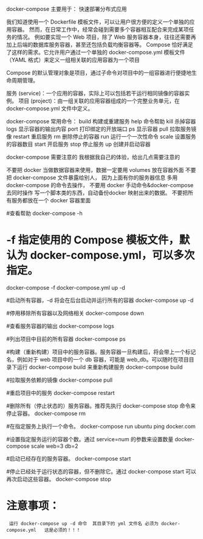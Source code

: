 docker-compose 
主要用于： 快速部署分布式应用

我们知道使用一个 Dockerfile 模板文件，可以让用户很方便的定义一个单独的应用容器。
然而，在日常工作中，经常会碰到需要多个容器相互配合来完成某项任务的情况。
例如要实现一个 Web 项目，除了 Web 服务容器本身，往往还需要再加上后端的数据库服务容器，甚至还包括负载均衡容器等。
Compose 恰好满足了这样的需求。它允许用户通过一个单独的 docker-compose.yml 模板文件（YAML 格式）来定义一组相关联的应用容器为一个项目

Compose 的默认管理对象是项目，通过子命令对项目中的一组容器进行便捷地生命周期管理。

服务 (service)：一个应用的容器，实际上可以包括若干运行相同镜像的容器实例。
项目 (project)：由一组关联的应用容器组成的一个完整业务单元，在 docker-compose.yml 文件中定义。

docker-compose 常用命令：
build 构建或重建服务
help 命令帮助
kill 杀掉容器
logs 显示容器的输出内容
port 打印绑定的开放端口
ps 显示容器
pull 拉取服务镜像
restart 重启服务
rm 删除停止的容器
run 运行一个一次性命令
scale 设置服务的容器数目
start 开启服务
stop 停止服务
up 创建并启动容器




docker-compose 需要注意的
我根据我自己的体验，给出几点需要注意的

不要把 docker 当做数据容器来使用，数据一定要用 volumes 放在容器外面
不要把 docker-compose 文件暴露给别人， 因为上面有你的服务器信息
多用 docker-compose 的命令去操作， 不要用 docker 手动命令&docker-compose 去同时操作
写一个脚本类的东西，自动备份docker 映射出来的数据。
不要把所有服务都放在一个 docker 容器里面



#查看帮助
docker-compose -h

# -f  指定使用的 Compose 模板文件，默认为 docker-compose.yml，可以多次指定。
docker-compose -f docker-compose.yml up -d 

#启动所有容器，-d 将会在后台启动并运行所有的容器
docker-compose up -d

#停用移除所有容器以及网络相关
docker-compose down

#查看服务容器的输出
docker-compose logs

#列出项目中目前的所有容器
docker-compose ps

#构建（重新构建）项目中的服务容器。服务容器一旦构建后，将会带上一个标记名，例如对于 web 项目中的一个 db 容器，可能是 web_db。可以随时在项目目录下运行 docker-compose build 来重新构建服务
docker-compose build

#拉取服务依赖的镜像
docker-compose pull

#重启项目中的服务
docker-compose restart

#删除所有（停止状态的）服务容器。推荐先执行 docker-compose stop 命令来停止容器。
docker-compose rm 

#在指定服务上执行一个命令。
docker-compose run ubuntu ping docker.com

#设置指定服务运行的容器个数。通过 service=num 的参数来设置数量
docker-compose scale web=3 db=2

#启动已经存在的服务容器。
docker-compose start

#停止已经处于运行状态的容器，但不删除它。通过 docker-compose start 可以再次启动这些容器。
docker-compose stop


# 注意事项：
     运行 docker-compose up -d 命令  其目录下的 yml 文件名 必须为 docker-compose.yml   这是必须的！！！
    